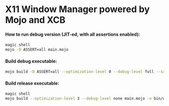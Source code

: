# X11 Window Manager powered by Mojo and XCB

#### How to run debug version (JIT-ed, with all assertions enabled):
```sh
magic shell
mojo -D ASSERT=all main.mojo
```

#### Build debug executable:
```sh
mojo build -D ASSERT=all --optimization-level 0 --debug-level full --sanitize address main.mojo -o bin/wm
```

#### Build release executable:
```sh
magic shell
mojo build --optimization-level 3 --debug-level none main.mojo -o bin/wm
```